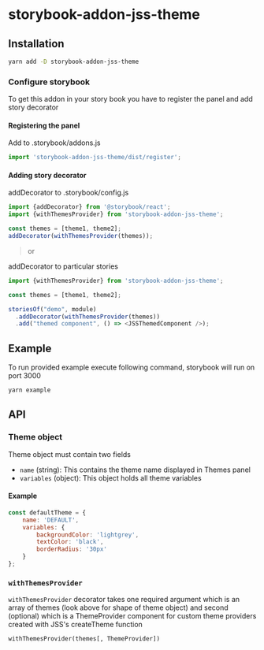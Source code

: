 # storybook-addon-jss-theme

## Installation
```bash
yarn add -D storybook-addon-jss-theme
```

### Configure storybook
To get this addon in your story book you have to register the panel and add story decorator
 
#### Registering the panel
Add to .storybook/addons.js 
```javascript
import 'storybook-addon-jss-theme/dist/register';
```

#### Adding story decorator
addDecorator to .storybook/config.js
```javascript
import {addDecorator} from '@storybook/react';
import {withThemesProvider} from 'storybook-addon-jss-theme';

const themes = [theme1, theme2];
addDecorator(withThemesProvider(themes));
```

> or

addDecorator to particular stories 

```javascript
import {withThemesProvider} from 'storybook-addon-jss-theme';

const themes = [theme1, theme2];

storiesOf("demo", module)
  .addDecorator(withThemesProvider(themes))
  .add("themed component", () => <JSSThemedComponent />);
```

## Example
To run provided example execute following command, storybook will run on port 3000
```bash
yarn example
```

## API

### Theme object
Theme object must contain two fields 
- `name` (string): This contains the theme name displayed in Themes panel
- `variables` (object): This object holds all theme variables

#### Example

```javascript
const defaultTheme = {
    name: 'DEFAULT',
    variables: {
        backgroundColor: 'lightgrey',
        textColor: 'black',
        borderRadius: '30px'
    }
};
```  

### `withThemesProvider`
`withThemesProvider` decorator takes one required argument which is an array of themes (look above for shape of theme object)
and second (optional) which is a ThemeProvider component for custom theme providers created with JSS's createTheme function 

```
withThemesProvider(themes[, ThemeProvider])
```
